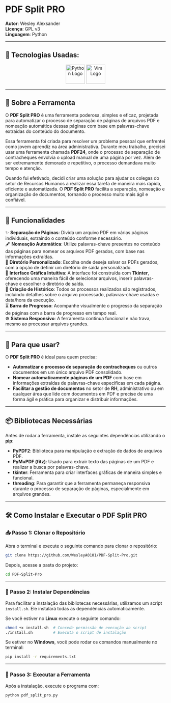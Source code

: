 # PDF Split PRO

**Autor**: Wesley Alexsander  
**Licença**: GPL v3  
**Linguagem**: Python  

---

## 🔧 **Tecnologias Usadas**: 

<div align="center">
  <img src="https://icongr.am/devicon/python-original.svg?size=128&color=currentColor" alt="Python Logo" width="60" height="60"/>
  <img src="https://icongr.am/devicon/vim-original.svg?size=128&color=currentColor" alt="Vim Logo" width="60" height="60"/>
</div>

---

## 📖 Sobre a Ferramenta

O **PDF Split PRO** é uma ferramenta poderosa, simples e eficaz, projetada para automatizar o processo de separação de páginas de arquivos PDF e nomeação automática dessas páginas com base em palavras-chave extraídas do conteúdo do documento. 

Essa ferramenta foi criada para resolver um problema pessoal que enfrentei como jovem aprendiz na área administrativa. Durante meu trabalho, precisei usar uma ferramenta chamada **PDF24**, onde o processo de separação de contracheques envolvia o upload manual de uma página por vez. Além de ser extremamente demorado e repetitivo, o processo demandava muito tempo e atenção. 

Quando fui efetivado, decidi criar uma solução para ajudar os colegas do setor de Recursos Humanos a realizar essa tarefa de maneira mais rápida, eficiente e automatizada. O **PDF Split PRO** facilita a separação, nomeação e organização de documentos, tornando o processo muito mais ágil e confiável.

---

## 🚀 Funcionalidades

✨ **Separação de Páginas**: Divida um arquivo PDF em várias páginas individuais, extraindo o conteúdo conforme necessário.  
🖋️ **Nomeação Automática**: Utilize palavras-chave presentes no conteúdo das páginas para nomear os arquivos PDF gerados, com base nas informações extraídas.  
📁 **Diretório Personalizado**: Escolha onde deseja salvar os PDFs gerados, com a opção de definir um diretório de saída personalizado.  
🔧 **Interface Gráfica Intuitiva**: A interface foi construída com **Tkinter**, oferecendo uma maneira fácil de selecionar arquivos, inserir palavras-chave e escolher o diretório de saída.  
📝 **Criação de Histórico**: Todos os processos realizados são registrados, incluindo detalhes sobre o arquivo processado, palavras-chave usadas e data/hora da execução.  
⏳ **Barra de Progresso**: Acompanhe visualmente o progresso da separação de páginas com a barra de progresso em tempo real.  
⚙️ **Sistema Responsivo**: A ferramenta continua funcional e não trava, mesmo ao processar arquivos grandes.  

---

## 📂 Para que usar?

O **PDF Split PRO** é ideal para quem precisa:

- **Automatizar o processo de separação de contracheques** ou outros documentos em um único arquivo PDF consolidado.  
- **Nomear automaticamente páginas de um PDF** com base em informações extraídas de palavras-chave específicas em cada página.  
- **Facilitar a gestão de documentos** no setor de **RH**, administrativo ou em qualquer área que lide com documentos em PDF e precise de uma forma ágil e prática para organizar e distribuir informações.  

---

## 📦 Bibliotecas Necessárias

Antes de rodar a ferramenta, instale as seguintes dependências utilizando o **pip**:

- **PyPDF2**: Biblioteca para manipulação e extração de dados de arquivos PDF.  
- **PyMuPDF (fitz)**: Usado para extrair texto das páginas de um PDF e realizar a busca por palavras-chave.  
- **tkinter**: Ferramenta para criar interfaces gráficas de maneira simples e funcional.  
- **threading**: Para garantir que a ferramenta permaneça responsiva durante o processo de separação de páginas, especialmente em arquivos grandes.

---


## 🛠 Como Instalar e Executar o PDF Split PRO

### 📥 Passo 1: Clonar o Repositório

Abra o terminal e execute o seguinte comando para clonar o repositório:

```bash
git clone https://github.com/WesleyA0101/PDF-Split-Pro.git
```

Depois, acesse a pasta do projeto:

```bash
cd PDF-Split-Pro
```

---

### 🔧 Passo 2: Instalar Dependências

Para facilitar a instalação das bibliotecas necessárias, utilizamos um script `install.sh`. Ele instalará todas as dependências automaticamente.

Se você estiver no **Linux** execute o seguinte comando:

```bash
chmod +x install.sh  # Concede permissão de execução ao script
./install.sh         # Executa o script de instalação
```

Se estiver no **Windows**, você pode rodar os comandos manualmente no terminal:

```bash
pip install -r requirements.txt
```

---

### 🚀 Passo 3: Executar a Ferramenta

Após a instalação, execute o programa com:

```bash
python pdf_split_pro.py
```

